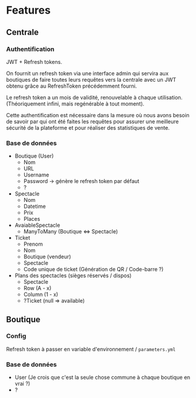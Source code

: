 # Features

## Centrale

### Authentification

JWT + Refresh tokens.

On fournit un refresh token via une interface admin qui servira aux boutiques de faire toutes leurs
requêtes vers la centrale avec un JWT obtenu grâce au RefreshToken précédemment fourni.

Le refresh token a un mois de validité, renouvelable à chaque utilisation. (Théoriquement infini, mais regénérable à tout moment).

Cette authentification est nécessaire dans la mesure où nous avons besoin de savoir par qui ont été faites les requêtes
pour assurer une meilleure sécurité de la plateforme et pour réaliser des statistiques de vente.

### Base de données

+ Boutique (User)
  - Nom
  - URL
  - Username
  - Password -> génère le refresh token par défaut
  - ?
+ Spectacle
  - Nom
  - Datetime
  - Prix
  - Places
+ AvaiableSpectacle
  - ManyToMany (Boutique <=> Spectacle)
+ Ticket
  - Prenom
  - Nom
  - Boutique (vendeur)
  - Spectacle
  - Code unique de ticket (Génération de QR / Code-barre ?) 
+ Plans des spectacles (sièges réservés / dispos)
  - Spectacle
  - Row (A - x)
  - Column (1 - x)
  - ?Ticket (null => available)

## Boutique

### Config

Refresh token à passer en variable d'environnement / `parameters.yml`

### Base de données

+ User (Je crois que c'est la seule chose commune à chaque boutique en vrai ?)
+ ?